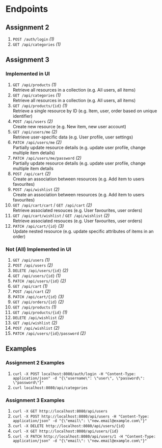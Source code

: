 # Endpoints

## Assignment 2

1. `POST /auth/login` *(1)*
2. `GET /api/categories` *(1)*

## Assignment 3

### Implemented in UI

1. `GET /api/products` *(1)*  
    Retrieve all resources in a collection (e.g. All users, all items)
2. `GET /api/categories` *(1)*  
    Retrieve all resources in a collection (e.g. All users, all items)
3. `GET /api/products/{id}` *(1)*  
    Retrieve a single resource by ID (e.g. Item, user, order based on unique identifier)
4. `POST /api/users` *(2)*  
    Create new resource (e.g. New item, new user account)
5. `GET /api/users/me` *(2)*  
    Retrieve user-specific data (e.g. User profile, user settings)
6. `PATCH /api/users/me` *(2)*  
    Partially update resource details (e.g. update user profile, change multiple item details)
7. `PATCH /api/users/me/password` *(2)*  
    Partially update resource details (e.g. update user profile, change multiple item details
8. `POST /api/cart` *(2)*  
    Create an association between resources (e.g. Add item to users favourites)
9. `POST /api/wishlist` *(2)*  
    Create an association between resources (e.g. Add item to users favourites)
10. `GET /api/cart/cart` / `GET /api/cart` *(2)*  
    Retrieve associated resouces (e.g. User favourites, user orders)
11. `GET /api/cart/wishlist` / `GET /api/wishlist` *(2)*  
    Retrieve associated resouces (e.g. User favourites, user orders)
12. `PATCH /api/cart/{id}` *(3)*  
    Update nested resource (e.g. update specific attributes of items in an order)

### Not (All) Implemented in UI

1. `GET /api/users` *(1)*
2. `POST /api/users` *(2)*
3. `DELETE /api/users/{id}` *(2)*
4. `GET /api/users/{id}` *(1)*
5. `PATCH /api/users/{id}` *(2)*
6. `GET /api/cart` *(1)*
7. `POST /api/cart` *(2)*
8. `PATCH /api/cart/{id}` *(3)*
9. `GET /api/orders/{id}` *(2)*
10. `GET /api/products` *(1)*
11. `GET /api/products/{id}` *(1)*
12. `DELETE /api/wishlist` *(2)*
13. `GET /api/wishlist` *(2)*
14. `POST /api/wishlist` *(2)*
15. `PATCH /api/users/{id}/password` *(2)*

## Examples

### Assignment 2 Examples

1. `curl -X POST localhost:8080/auth/login -H "Content-Type: application/json" -d "{\"username\": \"user\", \"password\": \"password\"}"`
2. `curl localhost:8080/api/categories`

### Assignment 3 Examples

1. `curl -X GET http://localhost:8080/api/users`
2. `curl -X POST http://localhost:8080/api/users -H "Content-Type: application/json" -d "{\"email\": \"new.email@example.com\"}"`
3. `curl -X DELETE http://localhost:8080/api/users/{id}`
4. `curl -X GET http://localhost:8080/api/users/{id}`
5. `curl -X PATCH http://localhost:8080/api/users/1 -H "Content-Type: application/json" -d "{\"email\": \"new.email@example.com\"}"`
